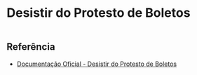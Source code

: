 # Desistir do Protesto de Boletos

```php

```

## Referência

- [Documentação Oficial - Desistir do Protesto de Boletos](https://documenter.getpostman.com/view/20565799/Uzs6yNhe#b27936c3-b7e0-446a-b5f7-d167ba240eca)